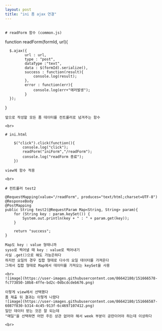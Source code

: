 ```yaml
---
layout: post
title: "ini 폼 ajax 연결"
---
```


```

# readForm 함수 (common.js)
```
function readForm(formId, url){

      $.ajax({
             url : url,
             type : "post",
             dataType :"text",
             data : $(formId).serialize(),
             success : function(result){
                 console.log(result);
             },
             error : function(err){
                 console.log(err+"에러발생");
             }
      });

}
```
앞으로 작성할 모든 폼 데이터를 컨트롤러로 넘겨주는 함수  

<br>

# ini.html
```
        $("click").click(function(){
            console.log("click");
            readForm("iniForm","/readForm");
            console.log("readForm 종료");
        })
```
view에 함수 적용  

<br>

# 컨트롤러 test2
```
    @RequestMapping(value="/readForm", produces="text/html;charset=UTF-8")
    @ResponseBody
    @PostMapping
    public String test2(@RequestParam Map<String, String> param){
        for (String key : param.keySet()) {
            System.out.println(key + " : " + param.get(key));
        }

        return "success";
    }
```
Map도 key : value 형태니까  
syso로 찍어낼 때 key : value로 찍어내기  
사실 .get()으로 해도 가능은하다  
하지만 요일의 경우 집합 형태로 다수의 요일 데이터를 가져온다  
그래서 집합 형태로 Map에서 데이터를 가져오는 keySet을 사용  

<br>
![image](https://user-images.githubusercontent.com/86642180/151666578-fc773850-10b8-4ffe-bd2c-0dbcdcdeb676.png)

이렇게 view에서 선택했다  
폼 제출 뒤 결과는 이렇게 나왔다  
![image](https://user-images.githubusercontent.com/86642180/151666587-6087f830-b314-4c45-913f-6c4697107412.png)
일단 데이터 받는 것은 잘 되는데  
"매일"을 선택하면 어떤 주든 상관 없어야 해서 week 부분이 공란이어야 하는데 이상하다  

<br>
